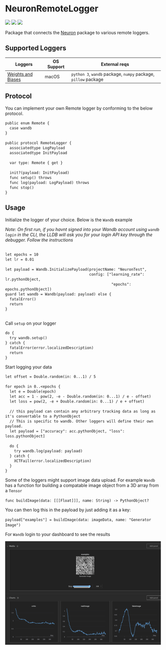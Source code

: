 # NeuronRemoteLogger

![](https://img.shields.io/github/license/wvabrinskas/NeuronRemoteLogger?style=flat-square)
![](https://img.shields.io/badge/swift-5.5-orange?style=flat-square)
![](https://img.shields.io/badge/macOS-12.3+-darkcyan?style=flat-square)

Package that connects the [Neuron](https://github.com/wvabrinskas/Neuron) package to various remote loggers.


## Supported Loggers
| Loggers       | OS Support | External reqs |
| ------------- | ---------- | ------------- |
| [Weights and Biases](https://wandb.ai/home) | macOS | `python 3`, `wandb` package, `numpy` package, `pillow` package |

## Protocol 
You can implement your own Remote logger by conforming to the below protocol.

```
public enum Remote {
  case wandb
}

public protocol RemoteLogger {
  associatedtype LogPayload
  associatedtype InitPayload
  
  var type: Remote { get }
  
  init?(payload: InitPayload)
  func setup() throws
  func log(payload: LogPayload) throws
  func stop()
}
```

## Usage

Initialize the logger of your choice. Below is the `Wandb` example

*Note: On first run, if you havnt signed into your Wandb account using `wandb login` in the CLI, the LLDB will ask you for your login API key through the debugger. Follow the instructions*
```

let epochs = 10
let lr = 0.01

let payload = Wandb.InitializePayload(projectName: "NeuronTest",
                                      config: ["learning_rate": lr.pythonObject,
                                                "epochs": epochs.pythonObject])
guard let wandb = Wandb(payload: payload) else {
  fatalError()
  return
}
      
```

Call `setup` on your logger

```
do {
  try wandb.setup()
} catch {
  fatalError(error.localizedDescription)
  return
}
```

Start logging your data

```
let offset = Double.random(in: 0...1) / 5

for epoch in 0..<epochs {
  let e = Double(epoch)
  let acc = 1 - pow(2, -e - Double.random(in: 0...1) / e - offset)
  let loss = pow(2, -e + Double.random(in: 0...1) / e + offset)
  
  // this payload can contain any arbitrary tracking data as long as it's convertable to a PythonObject
  // This is specific to wandb. Other loggers will define their own payload.
  let payload = ["accuracy": acc.pythonObject, "loss": loss.pythonObject]
  
  do {
    try wandb.log(payload: payload)
  } catch {
    XCTFail(error.localizedDescription)
  }
}

```

Some of the loggers might support image data upload. For example `Wandb` has a function for building a compatable image object from a 3D array from a `Tensor` 

`func buildImage(data: [[[Float]]], name: String) -> PythonObject?`

You can then log this in the payload by just adding it as a key:
 
`payload["examples"] = buildImage(data: imageData, name: "Generator Image")`

For `Wandb` login to your dashboard to see the results

<img width="700" src="images/charts-2.png"> 
